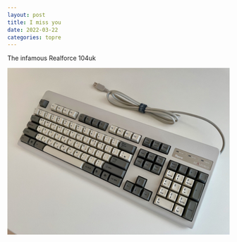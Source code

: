 ```yaml
---
layout: post
title: I miss you
date: 2022-03-22
categories: topre
---
```


The infamous Realforce 104uk

 ![<3](/assets/104ug1.jpg)
